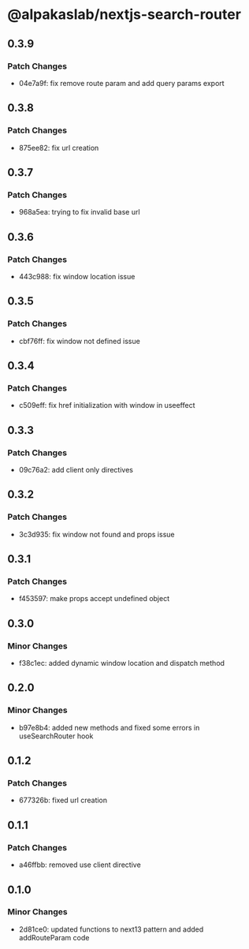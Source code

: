# @alpakaslab/nextjs-search-router

## 0.3.9

### Patch Changes

- 04e7a9f: fix remove route param and add query params export

## 0.3.8

### Patch Changes

- 875ee82: fix url creation

## 0.3.7

### Patch Changes

- 968a5ea: trying to fix invalid base url

## 0.3.6

### Patch Changes

- 443c988: fix window location issue

## 0.3.5

### Patch Changes

- cbf76ff: fix window not defined issue

## 0.3.4

### Patch Changes

- c509eff: fix href initialization with window in useeffect

## 0.3.3

### Patch Changes

- 09c76a2: add client only directives

## 0.3.2

### Patch Changes

- 3c3d935: fix window not found and props issue

## 0.3.1

### Patch Changes

- f453597: make props accept undefined object

## 0.3.0

### Minor Changes

- f38c1ec: added dynamic window location and dispatch method

## 0.2.0

### Minor Changes

- b97e8b4: added new methods and fixed some errors in useSearchRouter hook

## 0.1.2

### Patch Changes

- 677326b: fixed url creation

## 0.1.1

### Patch Changes

- a46ffbb: removed use client directive

## 0.1.0

### Minor Changes

- 2d81ce0: updated functions to next13 pattern and added addRouteParam code
